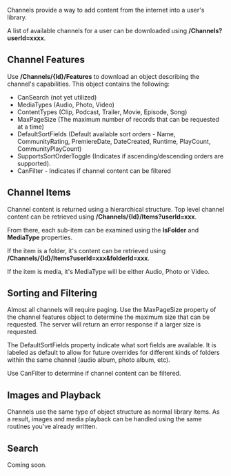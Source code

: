 Channels provide a way to add content from the internet into a user's library.

A list of available channels for a user can be downloaded using **/Channels?userId=xxxx**.

## Channel Features

Use **/Channels/{Id}/Features** to download an object describing the channel's capabilities. This object contains the following:

* CanSearch (not yet utilized)
* MediaTypes (Audio, Photo, Video)
* ContentTypes (Clip, Podcast, Trailer, Movie, Episode, Song)
* MaxPageSize (The maximum number of records that can be requested at a time)
* DefaultSortFields (Default available sort orders - Name, CommunityRating, PremiereDate, DateCreated, Runtime, PlayCount, CommunityPlayCount)
* SupportsSortOrderToggle (Indicates if ascending/descending orders are supported).
* CanFilter - Indicates if channel content can be filtered

## Channel Items

Channel content is returned using a hierarchical structure. Top level channel content can be retrieved using **/Channels/{Id}/Items?userId=xxx**.

From there, each sub-item can be examined using the **IsFolder** and **MediaType** properties.

If the item is a folder, it's content can be retrieved using **/Channels/{Id}/Items?userId=xxx&folderId=xxx**.

If the item is media, it's MediaType will be either Audio, Photo or Video.

## Sorting and Filtering

Almost all channels will require paging. Use the MaxPageSize property of the channel features object to determine the maximum size that can be requested. The server will return an error response if a larger size is requested.

The DefaultSortFields property indicate what sort fields are available. It is labeled as default to allow for future overrides for different kinds of folders within the same channel (audio album, photo album, etc).

Use CanFilter to determine if channel content can be filtered.

## Images and Playback

Channels use the same type of object structure as normal library items. As a result, images and media playback can be handled using the same routines you've already written.

## Search

Coming soon.